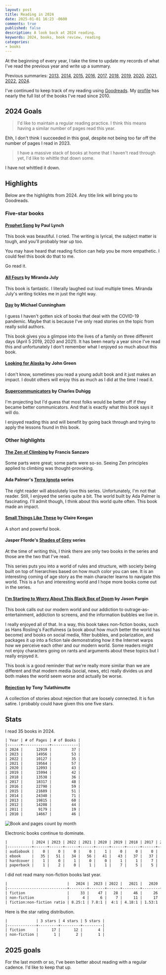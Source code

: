 ```yaml
---
layout: post
title: Reading in 2024
date: 2025-01-01 16:23 -0600
comments: true
published: false
description: A look back at 2024 reading.
keywords: 2024, books, book review, reading
categories:
- books
---
```


At the beginning of every year, I take the time to update my records of what I've read the previous year and write up a summary.

Previous summaries: [2013](/blog/2014/01/01/using-incanter-to-review-my-2013-reading/), [2014](/blog/2015/01/08/reading-in-2014/), [2015](/blog/2016/03/13/reading-in-2015/), [2016](/blog/2017/01/04/reading-in-2016/), [2017](/blog/2018/03/03/reading-in-2017/), [2018](/blog/2019/01/21/reading-in-2018/), [2019](/blog/2020/01/11/reading-in-2019/), [2020](/blog/2021/01/24/reading-in-2020/), [2021](/blog/2022/01/02/reading-in-2021/), [2022](/blog/2023/01/14/reading-in-2022/), [2024](/blog/2024/02/18/reading-in-2023/).

I've continued to keep track of my reading using [Goodreads](http://goodreads.com).
My [profile](https://www.goodreads.com/user/show/3431614-jake-mccrary) has nearly the full list of the books I've read since 2010.

## 2024 Goals

> I'd like to maintain a regular reading practice.
> I think this means having a similar number of pages read this year.

Ehh, I don't think I succeeded in this goal, despite not being too far off the number of pages I read in 2023.

> I have a massive stack of books at home that I haven't read through yet, I'd like to whittle that down some.

I have not whittled it down.

## Highlights

Below are the highlights from 2024.
Any title link will bring you to Goodreads.

### Five-star books

#### [Prophet Song](https://www.goodreads.com/book/show/158875813-prophet-song) by Paul Lynch

This book was beautiful.
I cried.
The writing is lyrical, the subject matter is tough, and you'll probably tear up too.

You may have heard that reading fiction can help you be more empathetic.
I could feel this book do that to me.

Go read it.

#### [All Fours](https://www.goodreads.com/book/show/197828937-all-fours) by Miranda July

This book is fantastic.
I literally laughed out loud multiple times.
Miranda July's writing tickles me in just the right way.

#### [Day](https://www.goodreads.com/book/show/145625425-day) by Michael Cunningham

I guess I haven't gotten sick of books that deal with the COVID-19 pandemic.
Maybe that is because I've only read stories on the topic from really solid authors.

This book gives you a glimpse into the lives of a family on three different days (April 5 2019, 2020 and 2021).
It has been nearly a year since I've read this and unfortunately I don't remember what I enjoyed so much about this book.

#### [Looking for Alaska](https://www.goodreads.com/book/show/6567453-looking-for-alaska) by John Green

I don't know, sometimes you read a young adult book and it just makes an impact.
I doubt others will enjoy this as much as I did at the time I read it.

#### [Supercommunicators](https://www.goodreads.com/book/show/157998171-supercommunicators) by Charles Duhigg

I'm projecting but I'd guess that most folks would be better off if they became better communicators.
And that is exactly what this book says it will do.

I enjoyed reading this and will benefit by going back through and trying to apply the lessons found in this book.

### Other highlights

#### [The Zen of Climbing](https://www.goodreads.com/book/show/91288912-the-zen-of-climbing) by Francis Sanzaro

Some parts were great; some parts were so-so.
Seeing Zen principles applied to climbing was thought-provoking.

#### Ada Palmer's [Terra Ignota](https://www.goodreads.com/series/166200-terra-ignota) series

The right reader will absolutely love this series.
Unfortunately, I'm not that reader.
Still, I enjoyed the series quite a bit.
The world built by Ada Palmer is fascinating.
I'll admit though, I think about this world quite often.
This book made an impact.

#### [Small Things Like These](https://www.goodreads.com/book/show/59016923-small-things-like-these) by Claire Keegan

A short and powerful book.

#### Jasper Fforde's [Shades of Grey](https://www.goodreads.com/series/51553-shades-of-grey) series

At the time of writing this, I think there are only two books in the series and those are the two that I've read.

This series puts you into a world of rules and structure, with society being built on top of hierarchies based on how much color you can see.
It is an interesting coming of age story as the main character learns to navigate this world.
This is a fun and interesting world and I hope more books come out in the series.

#### [I'm Starting to Worry About This Black Box of Doom](https://www.goodreads.com/book/show/204193039-i-m-starting-to-worry-about-this-black-box-of-doom) by Jason Pargin

This book calls out our modern world and our addiction to outrage-as-entertainment, addiction to screens, and the information bubbles we live in.

I really enjoyed all of that. In a way, this book takes non-fiction books, such as Hans Rosling's Factfulness (a book about how much better the world has become) and books on social media, filter bubbles, and polarization, and packages it up into a fiction tale demonstrating how it the Internet warps how we perceive each other and our modern world.
Some readers might not enjoy characters going on rants and arguments about these topics but I really enjoyed it.

This book is a good reminder that we're really more similar than we are different and that modern media (social, news, etc) really divides us and both makes the world seem worse and actually be worse.

#### [Rejection](https://www.goodreads.com/book/show/204079049-rejection) by Tony Tulathimutte

A collection of stories about rejection that are loosely connected.
It is fun satire.
I probably could have given this one five stars.

## Stats

I read 35 books in 2024.

```org
| Year | # of Pages | # of Books |
|------+------------+------------|
| 2024 |      12919 |         37 |
| 2023 |      14956 |         53 |
| 2022 |      10127 |         35 |
| 2021 |      19564 |         57 |
| 2020 |      12093 |         43 |
| 2019 |      15994 |         42 |
| 2018 |      13538 |         36 |
| 2017 |      18317 |         48 |
| 2016 |      22790 |         59 |
| 2015 |      21689 |         51 |
| 2014 |      24340 |         71 |
| 2013 |      19815 |         60 |
| 2012 |      14208 |         44 |
| 2011 |       9179 |         19 |
| 2010 |      14667 |         46 |
```

![Book and pages count by month](/images/reading-by-month-2024.svg "Number of books and pages for each month")

Electronic books continue to dominate.

```org
|           | 2024 | 2023 | 2022 | 2021 | 2020 | 2019 | 2018 | 2017 | 2016 | 2015 |
|-----------+------+------+------+------+------+------+------+------+------+------|
| audiobook |    0 |    0 |    0 |    0 |    1 |    0 |    0 |    0 |    0 |    0 |
| ebook     |   35 |   51 |   34 |   56 |   41 |   43 |   37 |   37 |   56 |   47 |
| hardcover |    1 |    0 |    1 |    0 |    0 |    1 |    1 |    7 |    0 |    1 |
| paperback |    1 |    2 |    0 |    1 |    1 |    7 |    5 |    5 |    3 |    3 |
```

I did not read many non-fiction books last year.

```org
|                           |   2024 |  2023 | 2022 |   2021 |   2020 |   2019 |   2018 |
|---------------------------+--------+-------+------+--------+--------+--------+--------|
| fiction                   |     33 |    47 |   28 |     46 |     26 |     28 |     29 |
| non-fiction               |      4 |     6 |    7 |     11 |     17 |     23 |     14 |
| fiction:non-fiction ratio | 8.25:1 | 7.8:1 |  4:1 | 4.18:1 | 1.53:1 | 1.22:1 | 2.07:1 |

```

Here is the star rating distribution.

```org
|             | 3 stars | 4 stars | 5 stars |
|-------------+---------+---------+---------|
| fiction     |      17 |      12 |       4 |
| non-fiction |       1 |       2 |       1 |
```

## 2025 goals

For the last month or so, I've been better about reading with a regular cadence.
I'd like to keep that up.
